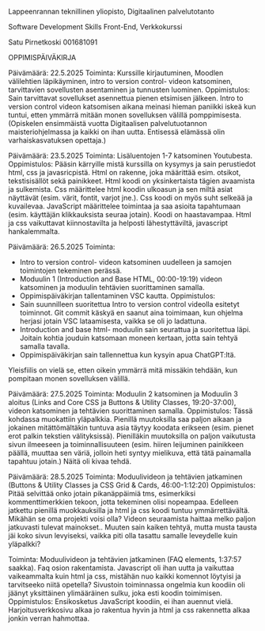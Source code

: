 Lappeenrannan teknillinen yliopisto,
Digitaalinen palvelutotanto

Software Development Skills Front-End, Verkkokurssi

Satu Pirnetkoski
001681091

OPPIMISPÄIVÄKIRJA

Päivämäärä: 22.5.2025
Toiminta: Kurssille kirjautuminen, Moodlen välilehtien läpikäyminen, intro to version control- videon katsominen, tarvittavien sovellusten asentaminen ja tunnusten luominen.
Oppimistulos: Sain tarvittavat sovellukset asennettua pienen etsimisen jälkeen. Intro to version control videon katsomisen aikana meinasi hieman paniikki iskeä kun tuntui, etten ymmärrä mitään monen sovelluksen välillä pomppimisesta. (Opiskelen ensimmäistä vuotta Digitaalisen palvelutuotannon maisteriohjelmassa ja kaikki on ihan uutta. Entisessä elämässä olin varhaiskasvatuksen opettaja.)

Päivämäärä: 23.5.2025
Toiminta: Lisäluentojen 1-7 katsominen Youtubesta.
Oppimistulos: Pääsin kärryille mistä kurssilla on kysymys ja sain perustiedot html, css ja javasricpistä. Html on rakenne, joka määrittää esim. otsikot, tekstisisällöt sekä painikkeet. Html koodi on yksinkertaista tägien avaamista ja sulkemista. Css määrittelee html koodin ulkoasun ja sen miltä asiat näyttävät (esim. värit, fontit, varjot jne.). Css koodi on myös suht selkeää ja kuvailevaa. JavaScript määrittelee toimintaa ja saa asioita tapahtumaan (esim. käyttäjän klikkauksista seuraa jotain). Koodi on haastavampaa. Html ja css vaikuttavat kiinnostavilta ja helposti lähestyttäviltä, javascript hankalemmalta.

Päivämäärä: 26.5.2025
Toiminta:

- Intro to version control- videon katsominen uudelleen ja samojen toimintojen tekeminen perässä.
- Moduulin 1 (Introduction and Base HTML, 00:00-19:19) videon katsominen ja moduulin tehtävien suorittaminen samalla.
- Oppimispäiväkirjan tallentaminen VSC kautta.
  Oppimistulos:
- Sain suunnilleen suoritettua Intro to version control videolla esitetyt toiminnot. Git commit käskyä en saanut aina toimimaan, kun ohjelma herjasi jotain VSC lataamisesta, vaikka se oli jo ladattuna.
- Introduction and base html- moduulin sain seurattua ja suoritettua läpi. Joitain kohtia jouduin katsomaan moneen kertaan, jotta sain tehtyä samalla tavalla.
- Oppimispäiväkirjan sain tallennettua kun kysyin apua ChatGPT:ltä.

Yleisfiilis on vielä se, etten oikein ymmärrä mitä missäkin tehdään, kun pompitaan monen sovelluksen välillä.

Päivämäärä: 27.5.2025
Toiminta: Moduulin 2 katsominen ja Moduulin 3 aloitus (Links and Core CSS ja Buttons & Utility Classes, 19:20-37:00), videon katsominen ja tehtävien suorittaminen samalla.
Oppimistulos: Tässä kohdassa muokattiin yläpalkkia. Pienillä muutoksilla saa paljon aikaan ja jokainen mitättömältäkin tuntuva asia täytyy koodata erikseen (esim. pienet erot palkin tekstien välityksissä). Pienilläkin muutoksilla on paljon vaikutusta sivun ilmeeseen ja toiminnallisuuteen (esim. hiiren leijuminen painikkeen päällä, muuttaa sen väriä, jolloin heti syntyy mielikuva, että tätä painamalla tapahtuu jotain.) Näitä oli kivaa tehdä.

Päivämäärä: 28.5.2025
Toiminta: Moduulivideon ja tehtävien jatkaminen (Buttons & Utility Classes ja CSS Grid & Cards, 46:00-1:12:20)
Oppimistulos: Pitää selvittää onko jotain pikanäppäimiä tms, esimerkiksi kommenttimerkkien tekoon, jotta tekeminen olisi nopeampaa. Edelleen jatkettu pienillä muokkauksilla ja html ja css koodi tuntuu ymmärrettävältä. Mikähän se oma projekti voisi olla? Videon seuraamista haittaa melko paljon jatkuvasti tulevat mainokset.. Muuten sain kaiken tehtyä, mutta musta tausta jäi koko sivun levyiseksi, vaikka piti olla tasattu samalle leveydelle kuin yläpalkki?

Toiminta: Moduulivideon ja tehtävien jatkaminen (FAQ elements, 1:37:57 saakka). Faq osion rakentamista. Javascript oli ihan uutta ja vaikuttaa vaikeammalta kuin html ja css, mistähän nuo kaikki komennot löytyisi ja tarvitseeko niitä opetella? Sivustoin toiminnassa ongelmia kun koodiin oli jäänyt yksittäinen ylimääräinen sulku, joka esti koodin toimimisen. 
Oppimistulos: Ensikosketus JavaScript koodiin, ei ihan auennut vielä. Harjoitusverkkosivu alkaa jo rakentua hyvin ja html ja css rakennetta alkaa jonkin verran hahmottaa. 
